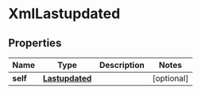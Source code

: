 

# XmlLastupdated

## Properties

Name | Type | Description | Notes
------------ | ------------- | ------------- | -------------
**self** | [**Lastupdated**](Lastupdated.md) |  |  [optional]




